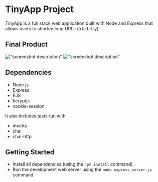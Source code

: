 # TinyApp Project

TinyApp is a full stack web application built with Node and Express that allows users to shorten long URLs (à la bit.ly).

## Final Product

!["screenshot description"](#)
!["screenshot description"](#)

## Dependencies

- Node.js
- Express
- EJS
- bcryptjs
- cookie-session

It also includes tests run with

- mocha
- chai
- chai-http

## Getting Started

- Install all dependencies (using the `npm install` command).
- Run the development web server using the `node express_server.js` command.